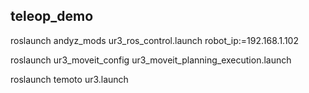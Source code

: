 ## teleop_demo

roslaunch andyz_mods ur3_ros_control.launch robot_ip:=192.168.1.102

roslaunch ur3_moveit_config ur3_moveit_planning_execution.launch

roslaunch temoto ur3.launch

